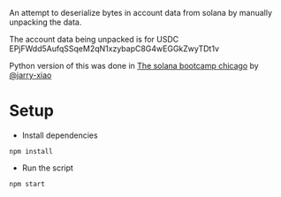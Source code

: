 An attempt to deserialize bytes in account data from solana by manually unpacking the data.

The account data being unpacked is for USDC EPjFWdd5AufqSSqeM2qN1xzybapC8G4wEGGkZwyTDt1v

Python version of this was done in [The solana bootcamp chicago](https://www.youtube.com/watch?v=O0uhZEfVPt8&t=404s) by 
[@jarry-xiao](https://github.com/jarry-xiao)

# Setup
* Install dependencies
```shell
npm install 
```
* Run the script
``` shell
npm start
```
